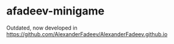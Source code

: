 # afadeev-minigame

Outdated, now developed in https://github.com/AlexanderFadeev/AlexanderFadeev.github.io
